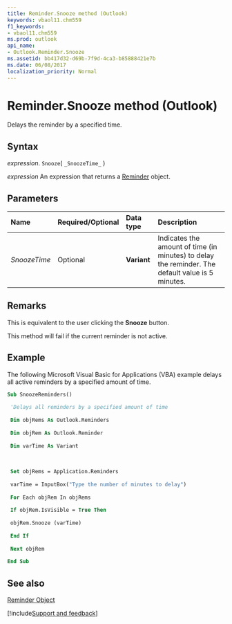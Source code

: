 ```yaml
---
title: Reminder.Snooze method (Outlook)
keywords: vbaol11.chm559
f1_keywords:
- vbaol11.chm559
ms.prod: outlook
api_name:
- Outlook.Reminder.Snooze
ms.assetid: bb417d32-d69b-7f9d-4ca3-b85888421e7b
ms.date: 06/08/2017
localization_priority: Normal
---
```



# Reminder.Snooze method (Outlook)

Delays the reminder by a specified time. 


## Syntax

_expression_. `Snooze`( `_SnoozeTime_` )

 _expression_ An expression that returns a [Reminder](Outlook.Reminder.md) object.


## Parameters



|Name|Required/Optional|Data type|Description|
|:-----|:-----|:-----|:-----|
| _SnoozeTime_|Optional| **Variant**|Indicates the amount of time (in minutes) to delay the reminder. The default value is 5 minutes.|

## Remarks

This is equivalent to the user clicking the  **Snooze** button.

This method will fail if the current reminder is not active.


## Example

The following Microsoft Visual Basic for Applications (VBA) example delays all active reminders by a specified amount of time.


```vb
Sub SnoozeReminders() 
 
 'Delays all reminders by a specified amount of time 
 
 Dim objRems As Outlook.Reminders 
 
 Dim objRem As Outlook.Reminder 
 
 Dim varTime As Variant 
 
 
 
 Set objRems = Application.Reminders 
 
 varTime = InputBox("Type the number of minutes to delay") 
 
 For Each objRem In objRems 
 
 If objRem.IsVisible = True Then 
 
 objRem.Snooze (varTime) 
 
 End If 
 
 Next objRem 
 
End Sub
```


## See also


[Reminder Object](Outlook.Reminder.md)

[!include[Support and feedback](~/includes/feedback-boilerplate.md)]